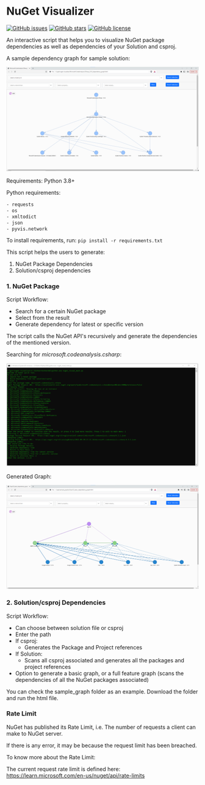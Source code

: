 # NuGet Visualizer

[![GitHub issues](https://img.shields.io/github/issues/harshsikhwal/nuget-visualizer)](https://github.com/harshsikhwal/nuget-visualizer/issues)
[![GitHub stars](https://img.shields.io/github/stars/harshsikhwal/nuget-visualizer)](https://github.com/harshsikhwal/nuget-visualizer/stargazers)
[![GitHub license](https://img.shields.io/github/license/harshsikhwal/nuget-visualizer)](https://github.com/harshsikhwal/nuget-visualizer/blob/main/LICENSE)

An interactive script that helps you to visualize NuGet package dependencies as well as dependencies of your Solution and csproj.

A sample dependency graph for sample solution:

![img.png](assets/solution_dependency_graph.png)

Requirements:
Python 3.8+ 

Python requirements:
```
- requests
- os
- xmltodict
- json
- pyvis.network
```

To install requirements, run:
``
pip install -r requirements.txt
``

This script helps the users to generate:
1. NuGet Package Dependencies
2. Solution/csproj dependencies


### 1. NuGet Package

Script Workflow:
* Search for a certain NuGet package
* Select from the result
* Generate dependency for latest or specific version

The script calls the NuGet API's recursively and generate the dependencies of the mentioned version. 

Searching for *microsoft.codeanalysis.csharp*:

![img_1.png](assets/script_in_action.png)

Generated Graph:

![img_2.png](assets/microsoft.codeanalysis.csharp.png)


### 2. Solution/csproj Dependencies

Script Workflow:
* Can choose between solution file or csproj
* Enter the path
* If csproj:
    * Generates the Package and Project references
* If Solution:
    * Scans all csproj associated and generates all the packages and project references
* Option to generate a basic graph, or a full feature graph (scans the dependencies of all the NuGet packages associated)

You can check the sample_graph folder as an example. Download the folder and run the html file. 

### Rate Limit

NuGet has published its Rate Limit, i.e. The number of requests a client can make to NuGet server. 

If there is any error, it may be because the request limit has been breached.

To know more about the Rate Limit:

The current request rate limit is defined here:
https://learn.microsoft.com/en-us/nuget/api/rate-limits

